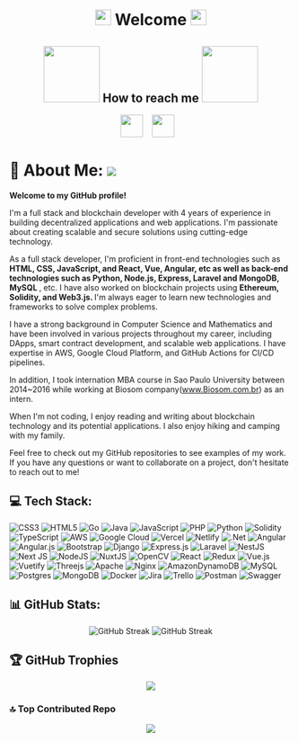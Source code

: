   <h1 align="center">
  <img src="https://media.giphy.com/media/hvRJCLFzcasrR4ia7z/giphy.gif" width="28">
    Welcome
  <img src="https://media.giphy.com/media/hvRJCLFzcasrR4ia7z/giphy.gif" width="28">
</h1>

<div align="center">
  <h2>
    <img src='https://raw.githubusercontent.com/ShahriarShafin/ShahriarShafin/main/Assets/handshake.gif' width="100px" />
      How to reach me
    <img src='https://raw.githubusercontent.com/ShahriarShafin/ShahriarShafin/main/Assets/handshake.gif' width="100px" />
  </h2>
  
  <div align="center"> 
    <a href="mailto:renato19880311@gmail.com" target="_blank" rel="noopener noreferrer"><img src="https://img.icons8.com/fluency/2x/gmail-new.png"  width="40" /></a>
    &nbsp;&nbsp;
    <a href="https://join.skype.com/invite/EYnFERHP3RtQ" target="_blank" rel="noopener noreferrer"><img src="https://img.icons8.com/color/2x/skype.png"  width="40" /></a>
    &nbsp;&nbsp;
  </div>
</div>

# 💫 About Me: [![](https://visitcount.itsvg.in/api?id=PeterYang03110&icon=0&color=0)](https://visitcount.itsvg.in)

<b>Welcome to my GitHub profile!</b>

I'm a full stack and blockchain developer with 4 years of experience in building decentralized applications and web applications. I'm passionate about creating scalable and secure solutions using cutting-edge technology.

As a full stack developer, I'm proficient in front-end technologies such as <b> HTML, CSS, JavaScript, and React, Vue, Angular, etc as well as back-end technologies such as Python, Node.js, Express, Laravel and MongoDB, MySQL </b>, etc. I have also worked on blockchain projects using <b> Ethereum, Solidity, and Web3.js. </b> I'm always eager to learn new technologies and frameworks to solve complex problems.

I have a strong background in Computer Science and Mathematics and have been involved in various projects throughout my career, including DApps, smart contract development, and scalable web applications. I have expertise in AWS, Google Cloud Platform, and GitHub Actions for CI/CD pipelines.

In addition, I took internation MBA course in Sao Paulo University between 2014~2016 while working at Biosom company(www.Biosom.com.br) as an intern.

When I'm not coding, I enjoy reading and writing about blockchain technology and its potential applications. I also enjoy hiking and camping with my family.

Feel free to check out my GitHub repositories to see examples of my work. If you have any questions or want to collaborate on a project, don't hesitate to reach out to me! <br>

## 💻 Tech Stack:
![CSS3](https://img.shields.io/badge/css3-%231572B6.svg?style=for-the-badge&logo=css3&logoColor=white) ![HTML5](https://img.shields.io/badge/html5-%23E34F26.svg?style=for-the-badge&logo=html5&logoColor=white) ![Go](https://img.shields.io/badge/go-%2300ADD8.svg?style=for-the-badge&logo=go&logoColor=white) ![Java](https://img.shields.io/badge/java-%23ED8B00.svg?style=for-the-badge&logo=java&logoColor=white) ![JavaScript](https://img.shields.io/badge/javascript-%23323330.svg?style=for-the-badge&logo=javascript&logoColor=%23F7DF1E) ![PHP](https://img.shields.io/badge/php-%23777BB4.svg?style=for-the-badge&logo=php&logoColor=white) ![Python](https://img.shields.io/badge/python-3670A0?style=for-the-badge&logo=python&logoColor=ffdd54) ![Solidity](https://img.shields.io/badge/Solidity-%23363636.svg?style=for-the-badge&logo=solidity&logoColor=white) ![TypeScript](https://img.shields.io/badge/typescript-%23007ACC.svg?style=for-the-badge&logo=typescript&logoColor=white) ![AWS](https://img.shields.io/badge/AWS-%23FF9900.svg?style=for-the-badge&logo=amazon-aws&logoColor=white) ![Google Cloud](https://img.shields.io/badge/Google%20Cloud-%234285F4.svg?style=for-the-badge&logo=google-cloud&logoColor=white) ![Vercel](https://img.shields.io/badge/vercel-%23000000.svg?style=for-the-badge&logo=vercel&logoColor=white) ![Netlify](https://img.shields.io/badge/netlify-%23000000.svg?style=for-the-badge&logo=netlify&logoColor=#00C7B7) ![.Net](https://img.shields.io/badge/.NET-5C2D91?style=for-the-badge&logo=.net&logoColor=white) ![Angular](https://img.shields.io/badge/angular-%23DD0031.svg?style=for-the-badge&logo=angular&logoColor=white) ![Angular.js](https://img.shields.io/badge/angular.js-%23E23237.svg?style=for-the-badge&logo=angularjs&logoColor=white) ![Bootstrap](https://img.shields.io/badge/bootstrap-%23563D7C.svg?style=for-the-badge&logo=bootstrap&logoColor=white) ![Django](https://img.shields.io/badge/django-%23092E20.svg?style=for-the-badge&logo=django&logoColor=white) ![Express.js](https://img.shields.io/badge/express.js-%23404d59.svg?style=for-the-badge&logo=express&logoColor=%2361DAFB) ![Laravel](https://img.shields.io/badge/laravel-%23FF2D20.svg?style=for-the-badge&logo=laravel&logoColor=white) ![NestJS](https://img.shields.io/badge/nestjs-%23E0234E.svg?style=for-the-badge&logo=nestjs&logoColor=white) ![Next JS](https://img.shields.io/badge/Next-black?style=for-the-badge&logo=next.js&logoColor=white) ![NodeJS](https://img.shields.io/badge/node.js-6DA55F?style=for-the-badge&logo=node.js&logoColor=white) ![NuxtJS](https://img.shields.io/badge/Nuxt-black?style=for-the-badge&logo=nuxt.js&logoColor=white) ![OpenCV](https://img.shields.io/badge/opencv-%23white.svg?style=for-the-badge&logo=opencv&logoColor=white) ![React](https://img.shields.io/badge/react-%2320232a.svg?style=for-the-badge&logo=react&logoColor=%2361DAFB) ![Redux](https://img.shields.io/badge/redux-%23593d88.svg?style=for-the-badge&logo=redux&logoColor=white) ![Vue.js](https://img.shields.io/badge/vuejs-%2335495e.svg?style=for-the-badge&logo=vuedotjs&logoColor=%234FC08D) ![Vuetify](https://img.shields.io/badge/Vuetify-1867C0?style=for-the-badge&logo=vuetify&logoColor=AEDDFF) ![Threejs](https://img.shields.io/badge/threejs-black?style=for-the-badge&logo=three.js&logoColor=white) ![Apache](https://img.shields.io/badge/apache-%23D42029.svg?style=for-the-badge&logo=apache&logoColor=white) ![Nginx](https://img.shields.io/badge/nginx-%23009639.svg?style=for-the-badge&logo=nginx&logoColor=white) ![AmazonDynamoDB](https://img.shields.io/badge/Amazon%20DynamoDB-4053D6?style=for-the-badge&logo=Amazon%20DynamoDB&logoColor=white) ![MySQL](https://img.shields.io/badge/mysql-%2300f.svg?style=for-the-badge&logo=mysql&logoColor=white) ![Postgres](https://img.shields.io/badge/postgres-%23316192.svg?style=for-the-badge&logo=postgresql&logoColor=white) ![MongoDB](https://img.shields.io/badge/MongoDB-%234ea94b.svg?style=for-the-badge&logo=mongodb&logoColor=white) ![Docker](https://img.shields.io/badge/docker-%230db7ed.svg?style=for-the-badge&logo=docker&logoColor=white) ![Jira](https://img.shields.io/badge/jira-%230A0FFF.svg?style=for-the-badge&logo=jira&logoColor=white) ![Trello](https://img.shields.io/badge/Trello-%23026AA7.svg?style=for-the-badge&logo=Trello&logoColor=white) ![Postman](https://img.shields.io/badge/Postman-FF6C37?style=for-the-badge&logo=postman&logoColor=white) ![Swagger](https://img.shields.io/badge/-Swagger-%23Clojure?style=for-the-badge&logo=swagger&logoColor=white)

## 📊 GitHub Stats:
 
<div align = "center">

![GitHub Streak](http://github-profile-summary-cards.vercel.app/api/cards/repos-per-language?username=PeterYang03110&theme=tokyonight)
![GitHub Streak](http://github-profile-summary-cards.vercel.app/api/cards/stats?username=PeterYang03110&theme=tokyonight)

<!-- ![](https://github-readme-stats.vercel.app/api?username=PeterYang03110&theme=dark&hide_border=false&include_all_commits=true&count_private=true)<br/>
![](https://github-readme-streak-stats.herokuapp.com/?user=PeterYang03110&theme=dark&hide_border=false)<br/>
 -->
</div>


## 🏆 GitHub Trophies
<div align="center">

![](https://github-profile-trophy.vercel.app/?username=PeterYang03110&column=7&theme=radical&no-frame=false&no-bg=false&margin-w=4)

</div>

### 🔝 Top Contributed Repo

<div align="center">

![](https://github-contributor-stats.vercel.app/api?username=PeterYang03110&limit=5&theme=dark&combine_all_yearly_contributions=true&center)

</div>

<!-- Proudly created with GPRM ( https://gprm.itsvg.in ) -->
